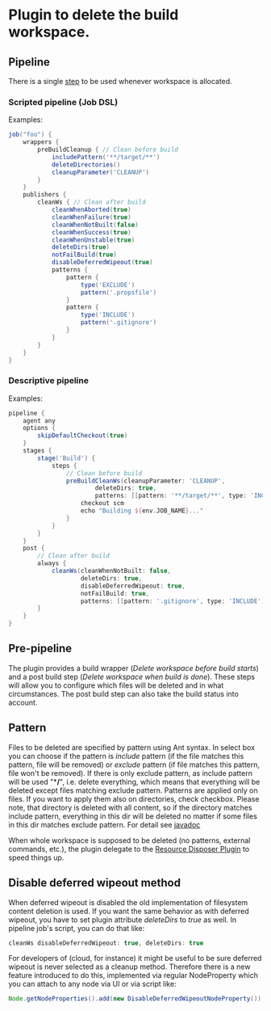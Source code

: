# Plugin to delete the build workspace.

## Pipeline

There is a single [step](https://jenkins.io/doc/pipeline/steps/ws-cleanup) to be used whenever workspace is allocated. 

### Scripted pipeline (Job DSL)

Examples:

```groovy
job("foo") {
    wrappers {
        preBuildCleanup { // Clean before build
            includePattern('**/target/**')
            deleteDirectories()
            cleanupParameter('CLEANUP')
        }
    }
    publishers {
        cleanWs { // Clean after build
            cleanWhenAborted(true)
            cleanWhenFailure(true)
            cleanWhenNotBuilt(false)
            cleanWhenSuccess(true)
            cleanWhenUnstable(true)
            deleteDirs(true)
            notFailBuild(true)
            disableDeferredWipeout(true)
            patterns {
                pattern {
                    type('EXCLUDE')
                    pattern('.propsfile')
                }
                pattern {
                    type('INCLUDE')
                    pattern('.gitignore')
                }
            }
        }
    }
}
```

### Descriptive pipeline

Examples:

```groovy
pipeline { 
    agent any
    options {
        skipDefaultCheckout(true)
    }
    stages {
        stage('Build') {
            steps {
                // Clean before build
                preBuildCleanWs(cleanupParameter: 'CLEANUP',
                        deleteDirs: true,
                        patterns: [[pattern: '**/target/**', type: 'INCLUDE']]) {
                    checkout scm
                    echo "Building ${env.JOB_NAME}..."
                }
            }
        }
    }
    post {
        // Clean after build
        always {
            cleanWs(cleanWhenNotBuilt: false,
                    deleteDirs: true,
                    disableDeferredWipeout: true,
                    notFailBuild: true,
                    patterns: [[pattern: '.gitignore', type: 'INCLUDE'], [pattern: '.propsfile', type: 'EXCLUDE']])
        }
    }
}
```

## Pre-pipeline

The plugin provides a build wrapper (*Delete workspace before build starts*) and a post build step (*Delete workspace when build is done*).  These steps will allow you to configure which files will be deleted and in what circumstances.  The post build step can also take the build status into account.

## Pattern

Files to be deleted are specified by pattern using Ant syntax. In select box you can choose if the pattern
is *include* pattern (if the file matches this pattern, file will be
removed) or *exclude* pattern (if file matches this pattern, file won't
be removed). If there is only exclude pattern, as include pattern will
be used "\***/**", i.e. delete everything, which means that everything
will be deleted except files matching exclude pattern. Patterns are
applied only on files. If you want to apply them also on directories,
check checkbox. Please note, that directory is deleted with all
content, so if the directory matches include pattern, everything in this
dir will be deleted no matter if some files in this dir matches exclude
pattern. For detail see [javadoc](http://www.docjar.org/docs/api/org/apache/tools/ant/DirectoryScanner.html)

When whole workspace is supposed to be deleted (no patterns, external
commands, etc.), the plugin delegate to the [Resource Disposer Plugin](https://wiki.jenkins.io/display/JENKINS/Resource+Disposer+Plugin)
to speed things up.

## Disable deferred wipeout method

When deferred wipeout is disabled the old implementation of filesystem
content deletion is used. If you want the same behavior as with deferred
wipeout, you have to set plugin attribute *deleteDirs* to *true* as
well. In pipeline job's script, you can do that like:

```groovy
cleanWs disableDeferredWipeout: true, deleteDirs: true
```

For developers of (cloud, for instance) it might be useful to be sure
deferred wipeout is never selected as a cleanup method. Therefore there
is a new feature introduced to do this, implemented via regular
NodeProperty which you can attach to any node via UI or via script like:

```java
Node.getNodeProperties().add(new DisableDeferredWipeoutNodeProperty());
```
